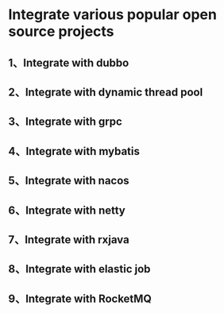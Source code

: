 # Integrate various popular open source projects

## 1、Integrate with dubbo
## 2、Integrate with dynamic thread pool
## 3、Integrate with grpc
## 4、Integrate with mybatis
## 5、Integrate with nacos
## 6、Integrate with netty
## 7、Integrate with rxjava
## 8、Integrate with elastic job
## 9、Integrate with RocketMQ